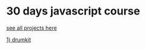 # 30 days javascript course

[see all projects here](https://nimishawilson.github.io/thirty-days-of-js/)

[1) drumkit](https://nimishawilson.github.io/thirty-days-of-js/drum-kit/index.html)